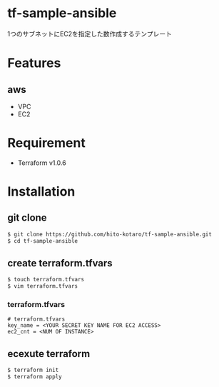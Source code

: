 # tf-sample-ansible
1つのサブネットにEC2を指定した数作成するテンプレート

# Features
## aws
* VPC
* EC2

# Requirement
* Terraform v1.0.6

# Installation

## git clone

```zsh
$ git clone https://github.com/hito-kotaro/tf-sample-ansible.git
$ cd tf-sample-ansible
```

## create terraform.tfvars
```zsh
$ touch terraform.tfvars
$ vim terraform.tfvars
```

### terraform.tfvars
```
# terraform.tfvars
key_name = <YOUR SECRET KEY NAME FOR EC2 ACCESS>
ec2_cnt = <NUM OF INSTANCE>
```

## ecexute terraform 
```zsh
$ terraform init 
$ terraform apply
```
